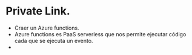 # Private Link.

- Craer un Azure functions.
- Azure functions es PaaS serverless que nos permite ejecutar código cada que se ejecuta un evento.
- 
